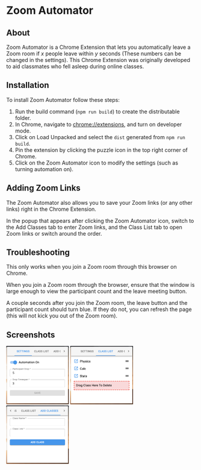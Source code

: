 # Zoom Automator

## About

Zoom Automator is a Chrome Extension that lets you automatically leave a Zoom room if _x_ people leave within _y_ seconds (These numbers can be changed in the settings). This Chrome Extension was originally developed to aid classmates who fell asleep during online classes.

## Installation

To install Zoom Automator follow these steps:

1. Run the build command (`npm run build`) to create the distributable folder.
1. In Chrome, navigate to [chrome://extensions](chrome://extensions), and turn on developer mode.
1. Click on Load Unpacked and select the `dist` generated from `npm run build`.
1. Pin the extension by clicking the puzzle icon in the top right corner of Chrome.
1. Click on the Zoom Automator icon to modify the settings (such as turning automation on).

## Adding Zoom Links

The Zoom Automator also allows you to save your Zoom links (or any other links) right in the Chrome Extension.

In the popup that appears after clicking the Zoom Automator icon, switch to the Add Classes tab to enter Zoom links, and the Class List tab to open Zoom links or switch around the order.

## Troubleshooting

This only works when you join a Zoom room through this browser on Chrome.

When you join a Zoom room through the browser, ensure that the window is large enough to view the participant count and the leave meeting button.

A couple seconds after you join the Zoom room, the leave button and the participant count should turn blue. If they do not, you can refresh the page (this will not kick you out of the Zoom room).

## Screenshots

<img src="./README/settings.jpg" alt="Settings Tab" width="33%" />
<img src="./README/classlist.jpg" alt="Class List" width="33%" />
<img src="./README/addclasses.jpg" alt="Add Classes" width="33%" />
